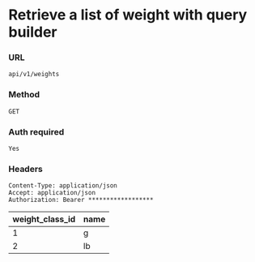 # Retrieve a list of weight with query builder

### URL

```text
api/v1/weights
```

### Method

```text
GET
```





### Auth required

```text
Yes
```

### Headers

```text
Content-Type: application/json
Accept: application/json
Authorization: Bearer ******************

```

| weight_class_id | name |
|-----------------|------|
| 1               | g    |
| 2               | lb   |
